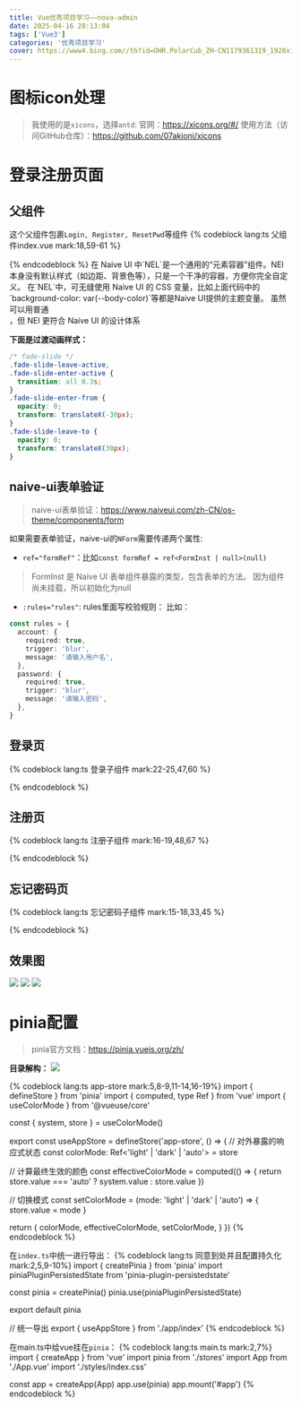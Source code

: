 ```yaml
---
title: Vue优秀项目学习——nova-admin
date: 2025-04-16 20:13:04
tags: ['Vue3']
categories: '优秀项目学习'
cover: https://www4.bing.com//th?id=OHR.PolarCub_ZH-CN1179361319_1920x1080.jpg&rf=LaDigue_1920x1080.jpg&pid=hp
---
```


# 图标icon处理
> 我使用的是`xicons`，选择`antd`:
> 官网：https://xicons.org/#/
> 使用方法（访问GitHub仓库）：https://github.com/07akioni/xicons

# 登录注册页面

## 父组件
这个父组件包裹`Login, Register, ResetPwd`等组件
{% codeblock lang:ts 父组件index.vue mark:18,59-61 %}
<script lang="ts" setup>
import { ref, type Ref } from 'vue'
import { NEl, NH3 } from 'naive-ui'
import Login from './components/Login/index.vue'
import Register from './components/Register/index.vue'
import ResetPwd from './components/ResetPwd/index.vue'

const formType: Ref<'login' | 'register' | 'resetPwd'> = ref('login')
const formComponent = {
  login: Login,
  register: Register,
  resetPwd: ResetPwd,
}
</script>

<template>
  <NEl
    class="w-full h-full flex items-center justify-center"
    style="background-color: var(--body-color)"
  >
    <!-- 主题切换按钮 -->
    <div class="fixed top-10 right-10 text-lg">主题切换</div>

    <!-- 卡片 -->
    <NEl
      class="p-8 h-full w-full sm:w-[450px] sm:h-[700px]"
      style="background-color: var(--card-color); box-shadow: var(--box-shadow-1)"
    >
      <div class="w-full flex flex-col items-center">
        <!-- logo -->
        <svg
          class="w-24 h-24"
          fill="currentColor"
          xmlns="http://www.w3.org/2000/svg"
          xmlns:xlink="http://www.w3.org/1999/xlink"
          version="1.1"
          viewBox="0 0 400 400"
          style="display: inline-block"
        >
          <defs>
            <clipPath id="uicons-juthajwuvp">
              <rect x="0" y="0" width="400" height="400" rx="0"></rect>
            </clipPath>
          </defs>
          <g clip-path="url(#uicons-juthajwuvp)">
            <g>
              <g>
                <path
                  d="M62.99998474121094,251.565L199.99998474121094,366L200.27298474121093,365.772L200.49998474121094,366L203.01798474121094,363.479L336.99998474121094,251.565L199.99998474121094,37L62.99998474121094,251.565ZM200.20898474121094,365.708L200.27298474121093,365.772L203.01798474121094,363.479L294.99998474121094,271.39099999999996L200.49998474121094,94L105.99998474121094,271.39099999999996L198.73798474121094,364.236L145.99998474121094,290.522L199.99998474121094,149L253.99998474121094,290.522L200.20898474121094,365.708Z"
                  fill-rule="evenodd"
                  fill="#56CB46"
                  fill-opacity="1"
                ></path>
              </g>
            </g>
          </g>
        </svg>
        <NH3>Nova - Admin</NH3>
        <transition name="fade-slide" mode="out-in">
          <component :is="formComponent[formType]" v-model="formType" class="w-[85%]" />
        </transition>
      </div>
    </NEl>
  </NEl>
</template>
{% endcodeblock %}
在 Naive UI 中`NEL`是一个通用的“元素容器”组件​​。NEl 本身没有默认样式（如边距、背景色等），只是一个干净的容器，方便你完全自定义。
在`NEL`中，可无缝使用 Naive UI 的 CSS 变量，比如上面代码中的`background-color: var(--body-color)`等都是Naive UI提供的主题变量。
虽然可以用普通 <div>，但 NEl 更符合 Naive UI 的设计体系

**下面是过渡动画样式：**
```css transition.css
/* fade-slide */
.fade-slide-leave-active,
.fade-slide-enter-active {
  transition: all 0.3s;
}
.fade-slide-enter-from {
  opacity: 0;
  transform: translateX(-30px);
}
.fade-slide-leave-to {
  opacity: 0;
  transform: translateX(30px);
}
```

## naive-ui表单验证
> naive-ui表单验证：https://www.naiveui.com/zh-CN/os-theme/components/form

如果需要表单验证，naive-ui的`NForm`需要传递两个属性:
- `ref="formRef"`：比如`const formRef = ref<FormInst | null>(null)`
> FormInst 是 Naive UI 表单组件暴露的类型，包含表单的方法。
> 因为组件尚未挂载，所以初始化为null
- `:rules="rules"`: rules里面写校验规则：
比如：
```ts rules
const rules = {
  account: {
    required: true,
    trigger: 'blur',
    message: '请输入用户名',
  },
  password: {
    required: true,
    trigger: 'blur',
    message: '请输入密码',
  },
}
```

## 登录页
{% codeblock lang:ts 登录子组件 mark:22-25,47,60 %}
<script lang="ts" setup>
import {
  NButton,
  NCheckbox,
  NDivider,
  NFlex,
  NForm,
  NFormItem,
  NH2,
  NInput,
  NSpace,
  NText,
  type FormInst,
} from 'naive-ui'
import { Icon } from '@vicons/utils'
import WechatOutlined from '@vicons/antd/WechatOutlined'
import QqCircleFilled from '@vicons/antd/QqCircleFilled'
import GithubOutlined from '@vicons/antd/GithubOutlined'

import { ref, defineEmits } from 'vue'

const emits = defineEmits(['update:modelValue'])
const toOtherForm = (form: string) => {
  emits('update:modelValue', form)
}

const rules = {
  account: {
    required: true,
    trigger: 'blur',
    message: '请输入用户名',
  },
  password: {
    required: true,
    trigger: 'blur',
    message: '请输入密码',
  },
}

const formRef = ref<FormInst | null>(null)
const formValue = ref({
  account: 'super',
  pwd: '123456',
})
const isRemember = ref(false)

// 登录逻辑
const handleLogin = () => {
  formRef.value?.validate(() => {
    console.log('登录', formValue.value.account, formValue.value.pwd, isRemember.value)
  })
}
</script>

<template>
  <div>
    <NH2 class="text-center"> 登录 </NH2>

    <!-- 表单 -->
    <NForm ref="formRef" :rules="rules" :model="formValue" :show-label="false" size="large">
      <NFormItem path="account">
        <NInput v-model:value="formValue.account" clearable placeholder="请输入用户名" />
      </NFormItem>
      <NFormItem>
        <NInput
          v-model:value="formValue.pwd"
          type="password"
          show-password-on="click"
          placeholder="请输入密码"
        />
      </NFormItem>
      <NSpace vertical :size="20">
        <div class="flex items-center justify-between">
          <NCheckbox v-model:checked="isRemember"> 记住我 </NCheckbox>
          <NButton type="primary" text @click="toOtherForm('resetPwd')"> 忘记密码？ </NButton>
        </div>
        <NButton block type="primary" size="large" @click="handleLogin"> 登录 </NButton>
        <NFlex>
          <NText>没有账号？</NText>
          <NButton type="primary" text @click="toOtherForm('register')"> 注册 </NButton>
        </NFlex>
      </NSpace>
    </NForm>

    <NDivider><span class="opacity-70">或者</span></NDivider>

    <NSpace justify="center">
      <NButton circle>
        <template #icon>
          <Icon size="20">
            <WechatOutlined />
          </Icon>
        </template>
      </NButton>
      <NButton circle>
        <template #icon>
          <Icon size="20">
            <QqCircleFilled />
          </Icon>
        </template>
      </NButton>
      <NButton circle>
        <template #icon>
          <Icon size="20">
            <GithubOutlined />
          </Icon>
        </template>
      </NButton>
    </NSpace>
  </div>
</template>
{% endcodeblock %}

## 注册页
{% codeblock lang:ts 注册子组件 mark:16-19,48,67 %}
<script lang="ts" setup>
import {
  NButton,
  NCheckbox,
  NFlex,
  NForm,
  NFormItem,
  NH2,
  NInput,
  NSpace,
  NText,
  type FormInst,
} from 'naive-ui'
import { ref, defineEmits } from 'vue'

const emits = defineEmits(['update:modelValue'])
const toLogin = () => {
  emits('update:modelValue', 'login')
}

const rules = {
  account: {
    required: true,
    trigger: 'blur',
    message: '请输入用户名',
  },
  pwd: {
    required: true,
    trigger: 'blur',
    message: '请输入密码',
  },
  rePwd: {
    required: true,
    trigger: 'blur',
    message: '请输入确认密码',
  },
}

const formRef = ref<FormInst | null>(null)

const formValue = ref({
  account: 'admin',
  pwd: '000000',
  rePwd: '000000',
})
const isRead = ref(false)

// 注册逻辑
const handleRegister = () => {
  formRef.value?.validate(() => {
    console.log(
      '注册',
      formValue.value.account,
      formValue.value.pwd,
      formValue.value.rePwd,
      isRead.value
    )
  })
}
</script>

<template>
  <div>
    <NH2 class="text-center">注册</NH2>

    <!-- 表单 -->
    <NForm ref="formRef" :rules="rules" :model="formValue" :show-label="false" size="large">
      <NFormItem path="account">
        <NInput v-model:value="formValue.account" clearable placeholder="请输入用户名" />
      </NFormItem>
      <NFormItem path="pwd">
        <NInput
          v-model:value="formValue.pwd"
          type="password"
          show-password-on="click"
          placeholder="请输入密码"
        />
      </NFormItem>
      <NFormItem path="rePwd">
        <NInput
          v-model:value="formValue.rePwd"
          type="password"
          show-password-on="click"
          placeholder="请输入确认密码密码"
        />
      </NFormItem>
      <NFormItem>
        <NSpace vertical :size="20" class="w-full">
          <NCheckbox v-model:checked="isRead">
            <span>我已阅读并同意 </span>
            <NButton type="primary" text> 用户协议 </NButton>
          </NCheckbox>
          <NButton type="primary" block @click="handleRegister">注册</NButton>
          <NFlex justify="center">
            <NText>已有帐号？</NText>
            <NButton type="primary" text @click="toLogin">登录</NButton>
          </NFlex>
        </NSpace>
      </NFormItem>
    </NForm>
  </div>
</template>
{% endcodeblock %}

## 忘记密码页
{% codeblock lang:ts 忘记密码子组件 mark:15-18,33,45 %}
<script lang="ts" setup>
import {
  NButton,
  NFlex,
  NForm,
  NFormItem,
  NH2,
  NInput,
  NSpace,
  NText,
  type FormInst,
} from 'naive-ui'
import { ref, defineEmits } from 'vue'

const emits = defineEmits(['update:modelValue'])
const toLogin = () => {
  emits('update:modelValue', 'login')
}

const formRef = ref<FormInst | null>(null)
const rules = {
  account: {
    required: true,
    trigger: 'blur',
    message: '请输入账号或者手机号',
  },
}

const formValue = ref({
  account: '',
})

// 处理重置密码逻辑
const handleResetPwd = () => {
  formRef.value?.validate(() => {
    console.log('重置密码：', formValue.value.account)
  })
}
</script>

<template>
  <div>
    <NH2 class="text-center">重置密码</NH2>

    <NForm ref="formRef" :rules="rules" :show-label="false" size="large" :model="formValue">
      <NFormItem path="account">
        <NInput placeholder="输入账号\手机号" clearable />
      </NFormItem>
      <NFormItem>
        <NSpace vertical :size="20" class="w-full">
          <NButton block type="primary" @click="handleResetPwd"> 重置密码 </NButton>
          <NFlex justify="center">
            <NText>已有帐号？</NText>
            <NButton text type="primary" @click="toLogin">登录</NButton>
          </NFlex>
        </NSpace>
      </NFormItem>
    </NForm>
  </div>
</template>
{% endcodeblock %}

## 效果图
![](https://blog-ultimate.oss-cn-beijing.aliyuncs.com/article-image/20250416211703965.png)
![](https://blog-ultimate.oss-cn-beijing.aliyuncs.com/article-image/20250416211733602.png)
![](https://blog-ultimate.oss-cn-beijing.aliyuncs.com/article-image/20250416211753206.png)

# pinia配置
> pinia官方文档：https://pinia.vuejs.org/zh/

**目录解构：**
![](https://blog-ultimate.oss-cn-beijing.aliyuncs.com/article-image/20250417134719532.png)

{% codeblock lang:ts app-store mark:5,8-9,11-14,16-19%}
import { defineStore } from 'pinia'
import { computed, type Ref } from 'vue'
import { useColorMode } from '@vueuse/core'

const { system, store } = useColorMode()

export const useAppStore = defineStore('app-store', () => {
  // 对外暴露的响应式状态
  const colorMode: Ref<'light' | 'dark' | 'auto'> = store

  // 计算最终生效的颜色
  const effectiveColorMode = computed(() => {
    return store.value === 'auto' ? system.value : store.value
  })

  // 切换模式
  const setColorMode = (mode: 'light' | 'dark' | 'auto') => {
    store.value = mode
  }

  return {
    colorMode,
    effectiveColorMode,
    setColorMode,
  }
})
{% endcodeblock %}

在`index.ts`中统一进行导出：
{% codeblock lang:ts 同意到处并且配置持久化 mark:2,5,9-10%}
import { createPinia } from 'pinia'
import piniaPluginPersistedState from 'pinia-plugin-persistedstate'

const pinia = createPinia()
pinia.use(piniaPluginPersistedState)

export default pinia

// 统一导出
export { useAppStore } from './app/index'
{% endcodeblock %}

在main.ts中给vue挂在`pinia`：
{% codeblock lang:ts main.ts mark:2,7%}
import { createApp } from 'vue'
import pinia from './stores'
import App from './App.vue'
import './styles/index.css'

const app = createApp(App)
app.use(pinia)
app.mount('#app')
{% endcodeblock %}